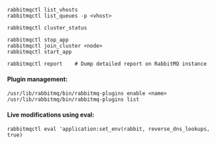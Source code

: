 ```
rabbitmqctl list_vhosts
rabbitmqctl list_queues -p <vhost>

rabbitmqctl cluster_status

rabbitmqctl stop_app
rabbitmqctl join_cluster <node>
rabbitmqctl start_app

rabbitmqctl report    # Dump detailed report on RabbitMQ instance  
```
#### Plugin management:
```
/usr/lib/rabbitmq/bin/rabbitmq-plugins enable <name>
/usr/lib/rabbitmq/bin/rabbitmq-plugins list   
```
#### Live modifications using eval:
```
rabbitmqctl eval 'application:set_env(rabbit, reverse_dns_lookups, true)
```
